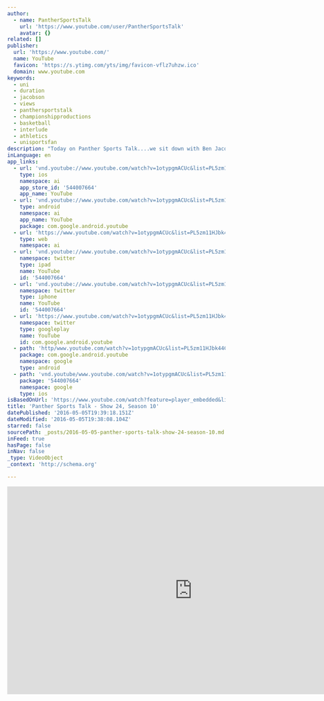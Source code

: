 ```yaml
---
author:
  - name: PantherSportsTalk
    url: 'https://www.youtube.com/user/PantherSportsTalk'
    avatar: {}
related: []
publisher:
  url: 'https://www.youtube.com/'
  name: YouTube
  favicon: 'https://s.ytimg.com/yts/img/favicon-vflz7uhzw.ico'
  domain: www.youtube.com
keywords:
  - uni
  - duration
  - jacobson
  - views
  - panthersportstalk
  - championshipproductions
  - basketball
  - interlude
  - athletics
  - unisportsfan
description: "Today on Panther Sports Talk....we sit down with Ben Jacobson for a recap of two MVC home games. We check in with Doug Schwab and the UNI Wrestlers. Put the spotlight on the leading scorer for the women's basketball team. Catch up with the UNI president. And we feature true sophomore Wyatt Lohaus."
inLanguage: en
app_links:
  - url: 'vnd.youtube://www.youtube.com/watch?v=1otypgmACUc&list=PL5zm11HJbk44COQS0grVceloNbHRJj8WJ&feature=applinks'
    type: ios
    namespace: ai
    app_store_id: '544007664'
    app_name: YouTube
  - url: 'vnd.youtube://www.youtube.com/watch?v=1otypgmACUc&list=PL5zm11HJbk44COQS0grVceloNbHRJj8WJ&feature=applinks'
    type: android
    namespace: ai
    app_name: YouTube
    package: com.google.android.youtube
  - url: 'https://www.youtube.com/watch?v=1otypgmACUc&list=PL5zm11HJbk44COQS0grVceloNbHRJj8WJ&feature=applinks'
    type: web
    namespace: ai
  - url: 'vnd.youtube://www.youtube.com/watch?v=1otypgmACUc&list=PL5zm11HJbk44COQS0grVceloNbHRJj8WJ&feature=applinks'
    namespace: twitter
    type: ipad
    name: YouTube
    id: '544007664'
  - url: 'vnd.youtube://www.youtube.com/watch?v=1otypgmACUc&list=PL5zm11HJbk44COQS0grVceloNbHRJj8WJ&feature=applinks'
    namespace: twitter
    type: iphone
    name: YouTube
    id: '544007664'
  - url: 'https://www.youtube.com/watch?v=1otypgmACUc&list=PL5zm11HJbk44COQS0grVceloNbHRJj8WJ'
    namespace: twitter
    type: googleplay
    name: YouTube
    id: com.google.android.youtube
  - path: 'http/www.youtube.com/watch?v=1otypgmACUc&list=PL5zm11HJbk44COQS0grVceloNbHRJj8WJ'
    package: com.google.android.youtube
    namespace: google
    type: android
  - path: 'vnd.youtube/www.youtube.com/watch?v=1otypgmACUc&list=PL5zm11HJbk44COQS0grVceloNbHRJj8WJ'
    package: '544007664'
    namespace: google
    type: ios
isBasedOnUrl: 'https://www.youtube.com/watch?feature=player_embedded&list=PL5zm11HJbk44COQS0grVceloNbHRJj8WJ&v=1otypgmACUc'
title: 'Panther Sports Talk - Show 24, Season 10'
datePublished: '2016-05-05T19:39:18.151Z'
dateModified: '2016-05-05T19:38:08.104Z'
starred: false
sourcePath: _posts/2016-05-05-panther-sports-talk-show-24-season-10.md
inFeed: true
hasPage: false
inNav: false
_type: VideoObject
_context: 'http://schema.org'

---
```

<iframe src="https://cdn.embedly.com/widgets/media.html?src=https%3A%2F%2Fwww.youtube.com%2Fembed%2Fvideoseries%3Flist%3DPL5zm11HJbk44COQS0grVceloNbHRJj8WJ&amp;url=https%3A%2F%2Fwww.youtube.com%2Fwatch%3Ffeature%3Dplayer_embedded%26list%3DPL5zm11HJbk44COQS0grVceloNbHRJj8WJ%26v%3D1otypgmACUc&amp;image=https%3A%2F%2Fi.ytimg.com%2Fvi%2F1otypgmACUc%2Fhqdefault.jpg&amp;key=b7d04c9b404c499eba89ee7072e1c4f7&amp;type=text%2Fhtml&amp;schema=youtube" width="854" height="480" scrolling="no" frameborder="0" allowfullscreen="" style=""></iframe>